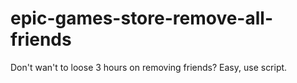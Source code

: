 # epic-games-store-remove-all-friends
Don't wan't to loose 3 hours on removing friends? Easy, use script.

